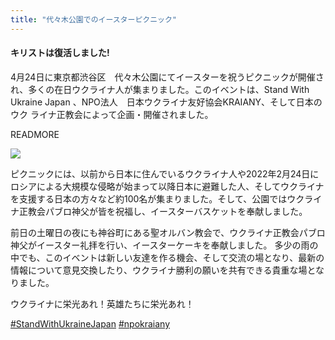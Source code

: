 ```yaml
---
title: "代々木公園でのイースターピクニック"
---
```

#### キリストは復活しました!

4月24日に東京都渋谷区　代々木公園にてイースターを祝うピクニックが開催さ
れ、多くの在日ウクライナ人が集まりました。このイベントは、Stand With
Ukraine Japan 、NPO法人　日本ウクライナ友好協会KRAIANY、そして日本のウク
ライナ正教会によって企画・開催されました。

READMORE

<img src="/assets/images/news/2022-04-24-easter/easter.jpg" class="main">

ピクニックには、以前から日本に住んでいるウクライナ人や2022年2月24日にロシアによる大規模な侵略が始まって以降日本に避難した人、そしてウクライナを支援する日本の方々など約100名が集まりました。そして、公園ではウクライナ正教会パブロ神父が皆を祝福し、イースターバスケットを奉献しました。

前日の土曜日の夜にも神谷町にある聖オルバン教会で、ウクライナ正教会パブロ神父がイースター礼拝を行い、イースターケーキを奉献しました。
多少の雨の中でも、このイベントは新しい友達を作る機会、そして交流の場となり、最新の情報について意見交換したり、ウクライナ勝利の願いを共有できる貴重な場となりました。

ウクライナに栄光あれ！英雄たちに栄光あれ！


  [#StandWithUkraineJapan](https://www.facebook.com/hashtag/StandWithUkraineJapan)
  [#npokraiany](https://www.facebook.com/hashtag/npokraiany)
